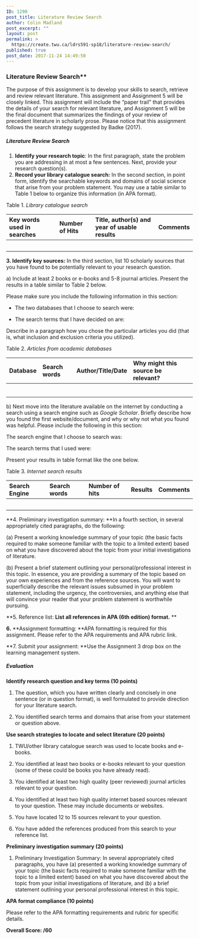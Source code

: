 ```yaml
---
ID: 1290
post_title: Literature Review Search
author: Colin Madland
post_excerpt: ""
layout: post
permalink: >
  https://create.twu.ca/ldrs591-sp18/literature-review-search/
published: true
post_date: 2017-11-24 14:49:50
---
```

### Literature Review Search**

The purpose of this assignment is to develop your skills to search, retrieve and review relevant literature. This assignment and Assignment 5 will be closely linked. This assignment will include the “paper trail” that provides the details of your search for relevant literature, and Assignment 5 will be the final document that summarizes the findings of your review of precedent literature in scholarly prose.  Please notice that this assignment follows the search strategy suggested by Badke (2017).

##### Literature Review Search

1. **Identify your research topic**: In the first paragraph, state the problem you are addressing in at most a few sentences. Next, provide your research question(s).
2. **Record your library catalogue search:** In the second section, in point form, identify the searchable keywords and domains of social science that arise from your problem statement. You may use a table similar to Table 1 below to organize this information (in APA format).

Table 1. _Library catalogue search_

| Key words used in searches | Number of Hits | Title, author(s) and year of  usable results | Comments |
| :--- | :--- | :--- | :--- |
|  |  |  |  |
|  |  |  |  |
|  |  |  |  |
|  |  |  |  |
|  |  |  |  |

**3. Identify key sources:** In the third section, list 10 scholarly sources that you have found to be potentially relevant to your research question.

a) Include at least 2 books or e-books and 5-8 journal articles. Present the results in a table similar to Table 2 below.

Please make sure you include the following information in this section:

* The two databases that I choose to search were:

* The search terms that I have decided on are:

Describe in a paragraph how you chose the particular articles you did (that is, what inclusion and exclusion criteria you utilized).

Table 2. _Articles from academic databases_

| Database | Search words | Author/Title/Date | Why might this source be relevant? |
| :--- | :--- | :--- | :--- |
|  |  |  |  |
|  |  |  |  |
|  |  |  |  |
|  |  |  |  |
|  |  |  |  |
|  |  |  |  |

b) Next move into the literature available on the internet by conducting a search using a search engine such as _Google Scholar_. Briefly describe how you found the first website/document, and why or why not what you found was helpful.  Please include the following in this section:

The search engine that I choose to search was:

The search terms that I used were:

Present your results in table format like the one below.

Table 3. _Internet search results_

| Search Engine | Search words | Number of hits | Results | Comments |
| :--- | :--- | :--- | :--- | :--- |
|  |  |  |  |  |
|  |  |  |  |  |
|  |  |  |  |  |
|  |  |  |  |  |
|  |  |  |  |  |

**4. Preliminary investigation summary: **In a fourth section, in several appropriately cited paragraphs, do the following:

(a) Present a working knowledge summary of your topic (the basic facts required to make someone familiar with the topic to a limited extent) based on what you have discovered about the topic from your initial investigations of literature.

(b) Present a brief statement outlining your personal/professional interest in this topic. In essence, you are providing a summary of the topic based on your own experiences and from the reference sources. You will want to superficially describe the relevant issues subsumed in your problem statement, including the urgency, the controversies, and anything else that will convince your reader that your problem statement is worthwhile pursuing.

**5. Reference list: **List all references in APA (6th edition) format.** **

**6.** **Assignment formatting: **APA formatting is required for this assignment. Please refer to the APA requirements and APA rubric link.

**7. Submit your assignment: **Use the Assignment 3 drop box on the learning management system.

##### Evaluation

**Identify research question and key terms (10 points)**

1. The question, which you have written clearly and concisely in one sentence (or in question format), is well formulated to provide direction for your literature search.

2. You identified search terms and domains that arise from your statement or question above.

**Use search strategies to locate and select literature (20 points)**

1. TWU/other library catalogue search was used to locate books and e-books.

2. You identified at least two books or e-books relevant to your question (some of these could be books you have already read).

3. You identified at least two high quality (peer reviewed) journal articles relevant to your question.

4. You identified at least two high quality internet based sources relevant to your question. These may include documents or websites.

5. You have located 12 to 15 sources relevant to your question.

6. You have added the references produced from this search to your reference list.

**Preliminary investigation summary (20 points)**

1. Preliminary Investigation Summary: In several appropriately cited paragraphs, you have (a) presented a working knowledge summary of your topic (the basic facts required to make someone familiar with the topic to a limited extent) based on what you have discovered about the topic from your initial investigations of literature, and (b) a brief statement outlining your personal professional interest in this topic.

**APA format compliance (10 points)**

Please refer to the APA formatting requirements and rubric for specific details.

**Overall Score: /60**